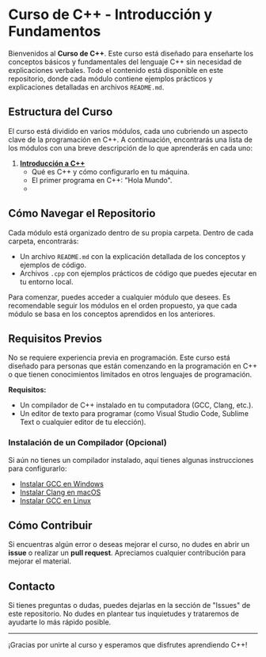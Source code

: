 # Curso de C++ - Introducción y Fundamentos

Bienvenidos al **Curso de C++**. Este curso está diseñado para enseñarte los conceptos básicos y fundamentales del lenguaje C++ sin necesidad de explicaciones verbales. Todo el contenido está disponible en este repositorio, donde cada módulo contiene ejemplos prácticos y explicaciones detalladas en archivos `README.md`.

## Estructura del Curso

El curso está dividido en varios módulos, cada uno cubriendo un aspecto clave de la programación en C++. A continuación, encontrarás una lista de los módulos con una breve descripción de lo que aprenderás en cada uno:

1. **[Introducción a C++](01_Introduccion)**  
   - Qué es C++ y cómo configurarlo en tu máquina.
   - El primer programa en C++: "Hola Mundo".
   - 
## Cómo Navegar el Repositorio

Cada módulo está organizado dentro de su propia carpeta. Dentro de cada carpeta, encontrarás:

- Un archivo `README.md` con la explicación detallada de los conceptos y ejemplos de código.
- Archivos `.cpp` con ejemplos prácticos de código que puedes ejecutar en tu entorno local.
  
Para comenzar, puedes acceder a cualquier módulo que desees. Es recomendable seguir los módulos en el orden propuesto, ya que cada módulo se basa en los conceptos aprendidos en los anteriores.

## Requisitos Previos

No se requiere experiencia previa en programación. Este curso está diseñado para personas que están comenzando en la programación en C++ o que tienen conocimientos limitados en otros lenguajes de programación.

**Requisitos:**
- Un compilador de C++ instalado en tu computadora (GCC, Clang, etc.).
- Un editor de texto para programar (como Visual Studio Code, Sublime Text o cualquier editor de tu elección).

### Instalación de un Compilador (Opcional)

Si aún no tienes un compilador instalado, aquí tienes algunas instrucciones para configurarlo:

- [Instalar GCC en Windows](https://gcc.gnu.org/)
- [Instalar Clang en macOS](https://clang.llvm.org/)
- [Instalar GCC en Linux](https://gcc.gnu.org/)

## Cómo Contribuir

Si encuentras algún error o deseas mejorar el curso, no dudes en abrir un **issue** o realizar un **pull request**. Apreciamos cualquier contribución para mejorar el material.

## Contacto

Si tienes preguntas o dudas, puedes dejarlas en la sección de "Issues" de este repositorio. No dudes en plantear tus inquietudes y trataremos de ayudarte lo más rápido posible.

---

¡Gracias por unirte al curso y esperamos que disfrutes aprendiendo C++!
